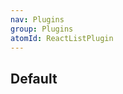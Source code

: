```yaml
---
nav: Plugins
group: Plugins
atomId: ReactListPlugin
---
```


## Default

<code src="./demos/index.tsx"></code>
